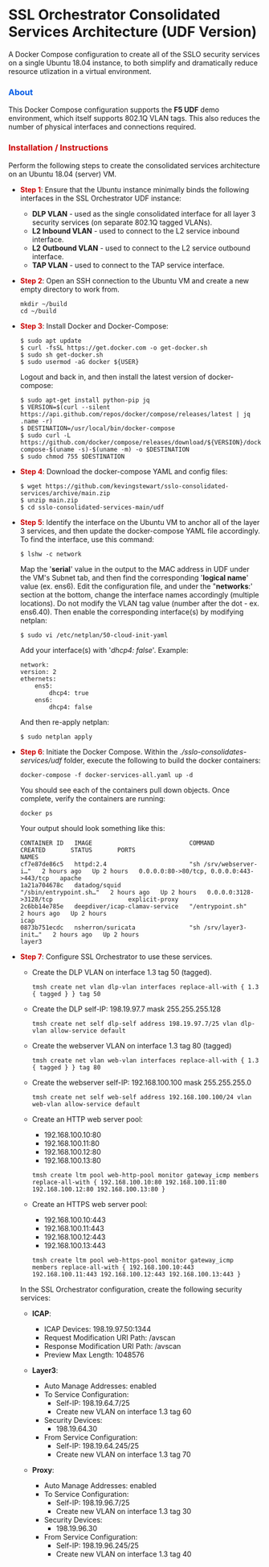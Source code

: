# SSL Orchestrator Consolidated Services Architecture (UDF Version)
A Docker Compose configuration to create all of the SSLO security services on a single Ubuntu 18.04 instance, to both simplify and dramatically reduce resource utlization in a virtual environment.

### <span style="color:#005ce6">About</span>
This Docker Compose configuration supports the **F5 UDF** demo environment, which itself supports 802.1Q VLAN tags. This also reduces the number of physical interfaces and connections required.

### <span style="color:#cc0000">Installation / Instructions</span>
Perform the following steps to create the consolidated services architecture on an Ubuntu 18.04 (server) VM. 

- **<span style="color:#cc0000">Step 1</span>**: Ensure that the Ubuntu instance minimally binds the following interfaces in the SSL Orchestrator UDF instance:
  
  - **DLP VLAN** - used as the single consolidated interface for all layer 3 security services (on separate 802.1Q tagged VLANs).
  - **L2 Inbound VLAN** - used to connect to the L2 service inbound interface.
  - **L2 Outbound VLAN** - used to connect to the L2 service outbound interface.
  - **TAP VLAN** - used to connect to the TAP service interface.

- **<span style="color:#cc0000">Step 2</span>**: Open an SSH connection to the Ubuntu VM and create a new empty directory to work from.

    ```
    mkdir ~/build
    cd ~/build
    ```

- **<span style="color:#cc0000">Step 3</span>**: Install Docker and Docker-Compose:

    ```
    $ sudo apt update
    $ curl -fsSL https://get.docker.com -o get-docker.sh
    $ sudo sh get-docker.sh
    $ sudo usermod -aG docker ${USER}
    ```
  
    Logout and back in, and then install the latest version of docker-compose:
  
    ```
    $ sudo apt-get install python-pip jq
    $ VERSION=$(curl --silent https://api.github.com/repos/docker/compose/releases/latest | jq .name -r)
    $ DESTINATION=/usr/local/bin/docker-compose
    $ sudo curl -L https://github.com/docker/compose/releases/download/${VERSION}/docker-compose-$(uname -s)-$(uname -m) -o $DESTINATION
    $ sudo chmod 755 $DESTINATION
    ```

- **<span style="color:#cc0000">Step 4</span>**: Download the docker-compose YAML and config files:

    ```
    $ wget https://github.com/kevingstewart/sslo-consolidated-services/archive/main.zip
    $ unzip main.zip
    $ cd sslo-consolidated-services-main/udf
    ```

- **<span style="color:#cc0000">Step 5</span>**: Identify the interface on the Ubuntu VM to anchor all of the layer 3 services, and then update the docker-compose YAML file accordingly. To find the interface, use this command:

    `$ lshw -c network`
    
    Map the '**serial**' value in the output to the MAC address in UDF under the VM's Subnet tab, and then find the corresponding '**logical name**' value (ex. ens6). Edit the configuration file, and under the "**networks**:' section at the bottom, change the interface names accordingly (multiple locations). Do not modify the VLAN tag value (number after the dot - ex. ens6.40). Then enable the corresponding interface(s) by modifying netplan:
    
    `$ sudo vi /etc/netplan/50-cloud-init-yaml`
    
    Add your interface(s) with '*dhcp4: false*'. Example:
    
    ```
    network:
    version: 2
    ethernets:
        ens5:
            dhcp4: true
        ens6:
            dhcp4: false
    ```
    
    And then re-apply netplan:
    
    `$ sudo netplan apply`

- **<span style="color:#cc0000">Step 6</span>**: Initiate the Docker Compose. Within the *./sslo-consolidates-services/udf* folder, execute the following to build the docker containers:

    `docker-compose -f docker-services-all.yaml up -d`
    
    You should see each of the containers pull down objects. Once complete, verify the containers are running:
    
    `docker ps`
    
    Your output should look something like this:
    
    ```
    CONTAINER ID   IMAGE                           COMMAND                  CREATED       STATUS       PORTS                                      NAMES
    cf7e87de86c5   httpd:2.4                       "sh /srv/webserver-i…"   2 hours ago   Up 2 hours   0.0.0.0:80->80/tcp, 0.0.0.0:443->443/tcp   apache
    1a21a704678c   datadog/squid                   "/sbin/entrypoint.sh…"   2 hours ago   Up 2 hours   0.0.0.0:3128->3128/tcp                     explicit-proxy
    2c6bb14e785e   deepdiver/icap-clamav-service   "/entrypoint.sh"         2 hours ago   Up 2 hours                                              icap
    0873b751ecdc   nsherron/suricata               "sh /srv/layer3-init…"   2 hours ago   Up 2 hours                                              layer3
    ```

- **<span style="color:#cc0000">Step 7</span>**: Configure SSL Orchestrator to use these services. 

    - Create the DLP VLAN on interface 1.3 tag 50 (tagged).
      
      ```
      tmsh create net vlan dlp-vlan interfaces replace-all-with { 1.3 { tagged } } tag 50
      ```
   
    - Create the DLP self-IP: 198.19.97.7 mask 255.255.255.128
    
      ```
      tmsh create net self dlp-self address 198.19.97.7/25 vlan dlp-vlan allow-service default
      ```
    
    - Create the webserver VLAN on interface 1.3 tag 80 (tagged)
    
      ```
      tmsh create net vlan web-vlan interfaces replace-all-with { 1.3 { tagged } } tag 80
      ```
    
    - Create the webserver self-IP: 192.168.100.100 mask 255.255.255.0
    
      ```
      tmsh create net self web-self address 192.168.100.100/24 vlan web-vlan allow-service default
      ```
    
    - Create an HTTP web server pool:
      - 192.168.100.10:80
      - 192.168.100.11:80
      - 192.168.100.12:80
      - 192.168.100.13:80
      
      ```
      tmsh create ltm pool web-http-pool monitor gateway_icmp members replace-all-with { 192.168.100.10:80 192.168.100.11:80 192.168.100.12:80 192.168.100.13:80 }
      ```
      
    - Create an HTTPS web server pool:
      - 192.168.100.10:443
      - 192.168.100.11:443
      - 192.168.100.12:443
      - 192.168.100.13:443
      
      ```
      tmsh create ltm pool web-https-pool monitor gateway_icmp members replace-all-with { 192.168.100.10:443 192.168.100.11:443 192.168.100.12:443 192.168.100.13:443 }
      ```
    
    In the SSL Orchestrator configuration, create the following security services:
    
    - **ICAP**: 
      - ICAP Devices: 198.19.97.50:1344
      - Request Modification URI Path: /avscan
      - Response Modification URI Path: /avscan
      - Preview Max Length: 1048576
    
    - **Layer3**:
      - Auto Manage Addresses: enabled
      - To Service Configuration:
        - Self-IP: 198.19.64.7/25
        - Create new VLAN on interface 1.3 tag 60
      - Security Devices:
        - 198.19.64.30
      - From Service Configuration:
        - Self-IP: 198.19.64.245/25
        - Create new VLAN on interface 1.3 tag 70
   
    - **Proxy**:
      - Auto Manage Addresses: enabled
      - To Service Configuration:
        - Self-IP: 198.19.96.7/25
        - Create new VLAN on interface 1.3 tag 30
      - Security Devices:
        - 198.19.96.30
      - From Service Configuration:
        - Self-IP: 198.19.96.245/25
        - Create new VLAN on interface 1.3 tag 40
 
    


